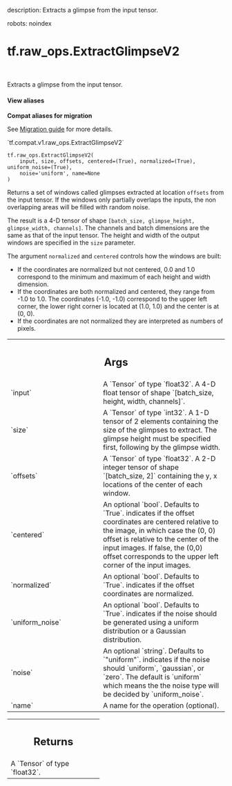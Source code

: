 description: Extracts a glimpse from the input tensor.

robots: noindex

# tf.raw_ops.ExtractGlimpseV2

<!-- Insert buttons and diff -->

<table class="tfo-notebook-buttons tfo-api nocontent" align="left">

</table>



Extracts a glimpse from the input tensor.

<section class="expandable">
  <h4 class="showalways">View aliases</h4>
  <p>
<b>Compat aliases for migration</b>
<p>See
<a href="https://www.tensorflow.org/guide/migrate">Migration guide</a> for
more details.</p>
<p>`tf.compat.v1.raw_ops.ExtractGlimpseV2`</p>
</p>
</section>

<pre class="devsite-click-to-copy prettyprint lang-py tfo-signature-link">
<code>tf.raw_ops.ExtractGlimpseV2(
    input, size, offsets, centered=(True), normalized=(True), uniform_noise=(True),
    noise='uniform', name=None
)
</code></pre>



<!-- Placeholder for "Used in" -->

Returns a set of windows called glimpses extracted at location
`offsets` from the input tensor. If the windows only partially
overlaps the inputs, the non overlapping areas will be filled with
random noise.

The result is a 4-D tensor of shape `[batch_size, glimpse_height,
glimpse_width, channels]`. The channels and batch dimensions are the
same as that of the input tensor. The height and width of the output
windows are specified in the `size` parameter.

The argument `normalized` and `centered` controls how the windows are built:

* If the coordinates are normalized but not centered, 0.0 and 1.0
  correspond to the minimum and maximum of each height and width
  dimension.
* If the coordinates are both normalized and centered, they range from
  -1.0 to 1.0. The coordinates (-1.0, -1.0) correspond to the upper
  left corner, the lower right corner is located at (1.0, 1.0) and the
  center is at (0, 0).
* If the coordinates are not normalized they are interpreted as
  numbers of pixels.

<!-- Tabular view -->
 <table class="responsive fixed orange">
<colgroup><col width="214px"><col></colgroup>
<tr><th colspan="2"><h2 class="add-link">Args</h2></th></tr>

<tr>
<td>
`input`
</td>
<td>
A `Tensor` of type `float32`.
A 4-D float tensor of shape `[batch_size, height, width, channels]`.
</td>
</tr><tr>
<td>
`size`
</td>
<td>
A `Tensor` of type `int32`.
A 1-D tensor of 2 elements containing the size of the glimpses
to extract.  The glimpse height must be specified first, following
by the glimpse width.
</td>
</tr><tr>
<td>
`offsets`
</td>
<td>
A `Tensor` of type `float32`.
A 2-D integer tensor of shape `[batch_size, 2]` containing
the y, x locations of the center of each window.
</td>
</tr><tr>
<td>
`centered`
</td>
<td>
An optional `bool`. Defaults to `True`.
indicates if the offset coordinates are centered relative to
the image, in which case the (0, 0) offset is relative to the center
of the input images. If false, the (0,0) offset corresponds to the
upper left corner of the input images.
</td>
</tr><tr>
<td>
`normalized`
</td>
<td>
An optional `bool`. Defaults to `True`.
indicates if the offset coordinates are normalized.
</td>
</tr><tr>
<td>
`uniform_noise`
</td>
<td>
An optional `bool`. Defaults to `True`.
indicates if the noise should be generated using a
uniform distribution or a Gaussian distribution.
</td>
</tr><tr>
<td>
`noise`
</td>
<td>
An optional `string`. Defaults to `"uniform"`.
indicates if the noise should `uniform`, `gaussian`, or
`zero`. The default is `uniform` which means the the noise type
will be decided by `uniform_noise`.
</td>
</tr><tr>
<td>
`name`
</td>
<td>
A name for the operation (optional).
</td>
</tr>
</table>



<!-- Tabular view -->
 <table class="responsive fixed orange">
<colgroup><col width="214px"><col></colgroup>
<tr><th colspan="2"><h2 class="add-link">Returns</h2></th></tr>
<tr class="alt">
<td colspan="2">
A `Tensor` of type `float32`.
</td>
</tr>

</table>

